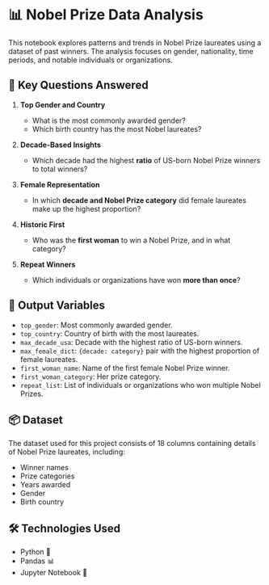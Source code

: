 # 📊 Nobel Prize Data Analysis

This notebook explores patterns and trends in Nobel Prize laureates using a dataset of past winners. The analysis focuses on gender, nationality, time periods, and notable individuals or organizations.

## 🧠 Key Questions Answered

1. **Top Gender and Country**
   - What is the most commonly awarded gender?
   - Which birth country has the most Nobel laureates?

2. **Decade-Based Insights**
   - Which decade had the highest **ratio** of US-born Nobel Prize winners to total winners?

3. **Female Representation**
   - In which **decade and Nobel Prize category** did female laureates make up the highest proportion?

4. **Historic First**
   - Who was the **first woman** to win a Nobel Prize, and in what category?

5. **Repeat Winners**
   - Which individuals or organizations have won **more than once**?

## 📁 Output Variables

- `top_gender`: Most commonly awarded gender.
- `top_country`: Country of birth with the most laureates.
- `max_decade_usa`: Decade with the highest ratio of US-born winners.
- `max_female_dict`: `{decade: category}` pair with the highest proportion of female laureates.
- `first_woman_name`: Name of the first female Nobel Prize winner.
- `first_woman_category`: Her prize category.
- `repeat_list`: List of individuals or organizations who won multiple Nobel Prizes.

## 📦 Dataset

The dataset used for this project consists of 18 columns containing details of Nobel Prize laureates, including:
- Winner names
- Prize categories
- Years awarded
- Gender
- Birth country


## 🛠️ Technologies Used

- Python 🐍
- Pandas 📊
- Jupyter Notebook 📓

